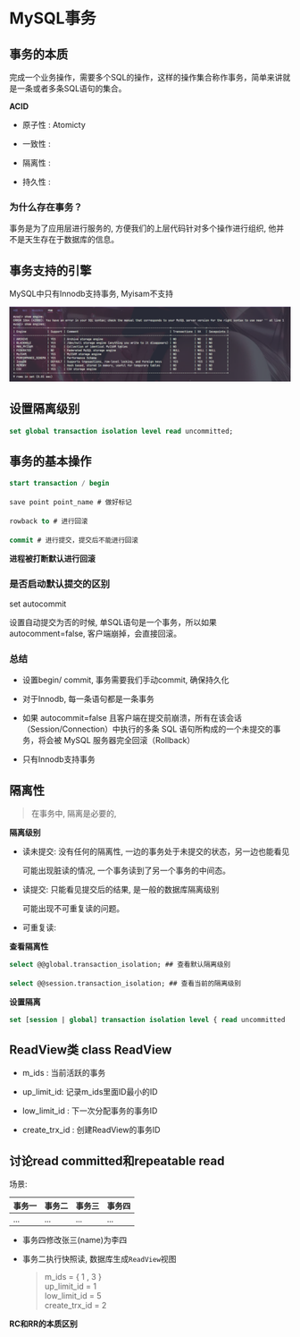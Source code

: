 # MySQL事务

## 事务的本质

完成一个业务操作，需要多个SQL的操作，这样的操作集合称作事务，简单来讲就是一条或者多条SQL语句的集合。

**ACID**

- 原子性 : Atomicty

- 一致性 : 

- 隔离性 : 

- 持久性 : 

### 为什么存在事务？

事务是为了应用层进行服务的, 方便我们的上层代码针对多个操作进行组织, 他并不是天生存在于数据库的信息。


## 事务支持的引擎

MySQL中只有Innodb支持事务, Myisam不支持

![alt text](image.png)



## 设置隔离级别

```sql
set global transaction isolation level read uncommitted;
```


## 事务的基本操作


```sql
start transaction / begin

save point point_name # 做好标记

rowback to # 进行回滚

commit # 进行提交，提交后不能进行回滚
```
**进程被打断默认进行回滚**

### 是否启动默认提交的区别

set autocommit

设置自动提交为否的时候, 单SQL语句是一个事务，所以如果autocomment=false, 客户端崩掉，会直接回滚。


### 总结

- 设置begin/ commit, 事务需要我们手动commit, 确保持久化

- 对于Innodb, 每一条语句都是一条事务

- 如果 autocommit=false 且客户端在提交前崩溃，所有在该会话（Session/Connection）中执行的多条 SQL 语句所构成的一个未提交的事务，将会被 MySQL 服务器完全回滚（Rollback）

- 只有Innodb支持事务



## 隔离性

> 在事务中, 隔离是必要的, 

**隔离级别**

- 读未提交: 没有任何的隔离性, 一边的事务处于未提交的状态，另一边也能看见

    可能出现脏读的情况, 一个事务读到了另一个事务的中间态。 

- 读提交: 只能看见提交后的结果, 是一般的数据库隔离级别

    可能出现不可重复读的问题。
    

- 可重复读: 


**查看隔离性**

```sql
select @@global.transaction_isolation; ## 查看默认隔离级别

select @@session.transaction_isolation; ## 查看当前的隔离级别
```
**设置隔离**

```sql
set [session | global] transaction isolation level { read uncommitted | read committed | repeatable read | serializable } 
```

## ReadView类 class ReadView

- m_ids : 当前活跃的事务

- up_limit_id: 记录m_ids里面ID最小的ID

- low_limit_id : 下一次分配事务的事务ID

- create_trx_id : 创建ReadView的事务ID

## 讨论read committed和repeatable read

场景:

|事务一|事务二|事务三|事务四|
|----|-----|------|------|
|...|...|...|...|

- 事务四修改张三(name)为李四

- 事务二执行快照读, 数据库生成`ReadView`视图
    > m_ids = { 1 , 3 }  
    > up_limit_id = 1  
    > low_limit_id = 5  
    > create_trx_id = 2  
 
**RC和RR的本质区别**
  

    
